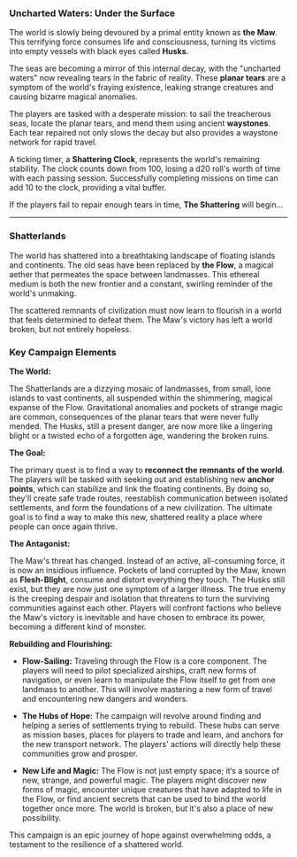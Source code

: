 ### Uncharted Waters: Under the Surface

The world is slowly being devoured by a primal entity known as **the Maw**. This terrifying force consumes life and consciousness, turning its victims into empty vessels with black eyes called **Husks**.

The seas are becoming a mirror of this internal decay, with the "uncharted waters" now revealing tears in the fabric of reality. These **planar tears** are a symptom of the world's fraying existence, leaking strange creatures and causing bizarre magical anomalies.

The players are tasked with a desperate mission: to sail the treacherous seas, locate the planar tears, and mend them using ancient **waystones**. Each tear repaired not only slows the decay but also provides a waystone network for rapid travel.

A ticking timer, a **Shattering Clock**, represents the world's remaining stability. The clock counts down from 100, losing a d20 roll's worth of time with each passing session. Successfully completing missions on time can add 10 to the clock, providing a vital buffer.

If the players fail to repair enough tears in time, **The Shattering** will begin...

---
### Shatterlands

The world has shattered into a breathtaking landscape of floating islands and continents. The old seas have been replaced by **the Flow**, a magical aether that permeates the space between landmasses. This ethereal medium is both the new frontier and a constant, swirling reminder of the world's unmaking.

The scattered remnants of civilization must now learn to flourish in a world that feels determined to defeat them. The Maw's victory has left a world broken, but not entirely hopeless.

### Key Campaign Elements
  
**The World:**

The Shatterlands are a dizzying mosaic of landmasses, from small, lone islands to vast continents, all suspended within the shimmering, magical expanse of the Flow. Gravitational anomalies and pockets of strange magic are common, consequences of the planar tears that were never fully mended. The Husks, still a present danger, are now more like a lingering blight or a twisted echo of a forgotten age, wandering the broken ruins.

**The Goal:**

The primary quest is to find a way to **reconnect the remnants of the world**. The players will be tasked with seeking out and establishing new **anchor points**, which can stabilize and link the floating continents. By doing so, they'll create safe trade routes, reestablish communication between isolated settlements, and form the foundations of a new civilization. The ultimate goal is to find a way to make this new, shattered reality a place where people can once again thrive.

**The Antagonist:**

The Maw's threat has changed. Instead of an active, all-consuming force, it is now an insidious influence. Pockets of land corrupted by the Maw, known as **Flesh-Blight**, consume and distort everything they touch. The Husks still exist, but they are now just one symptom of a larger illness. The true enemy is the creeping despair and isolation that threatens to turn the surviving communities against each other. Players will confront factions who believe the Maw's victory is inevitable and have chosen to embrace its power, becoming a different kind of monster.

**Rebuilding and Flourishing:**

* **Flow-Sailing:** Traveling through the Flow is a core component. The players will need to pilot specialized airships, craft new forms of navigation, or even learn to manipulate the Flow itself to get from one landmass to another. This will involve mastering a new form of travel and encountering new dangers and wonders.

* **The Hubs of Hope:** The campaign will revolve around finding and helping a series of settlements trying to rebuild. These hubs can serve as mission bases, places for players to trade and learn, and anchors for the new transport network. The players' actions will directly help these communities grow and prosper.

* **New Life and Magic:** The Flow is not just empty space; it’s a source of new, strange, and powerful magic. The players might discover new forms of magic, encounter unique creatures that have adapted to life in the Flow, or find ancient secrets that can be used to bind the world together once more. The world is broken, but it's also a place of new possibility.

This campaign is an epic journey of hope against overwhelming odds, a testament to the resilience of a shattered world.